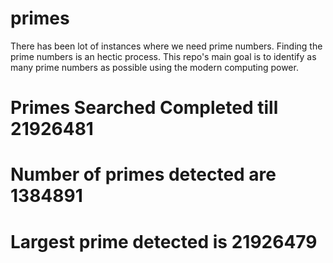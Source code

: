 # primes
There has been lot of instances where we need prime numbers. Finding the prime numbers is an hectic process. This repo's main goal is to identify as many prime numbers as possible using the modern computing power.

# Primes Searched Completed till 21926481
# Number of primes detected are 1384891
# Largest prime detected is 21926479
